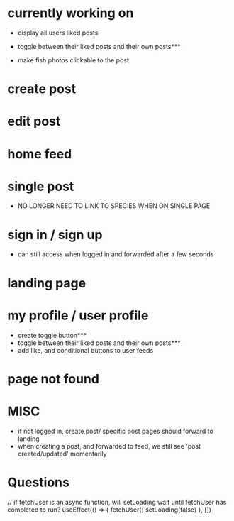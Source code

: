 # currently working on
- display all users liked posts

- toggle between their liked posts and their own posts\*\*\*
- make fish photos clickable to the post

# create post

# edit post

# home feed

# single post

- NO LONGER NEED TO LINK TO SPECIES WHEN ON SINGLE PAGE

# sign in / sign up

- can still access when logged in and forwarded after a few seconds

# landing page

# my profile / user profile

- create toggle button\*\*\*
- toggle between their liked posts and their own posts\*\*\*
- add like, and conditional buttons to user feeds

# page not found

# MISC

- if not logged in, create post/ specific post pages should forward to landing
- when creating a post, and forwarded to feed, we still see 'post created/updated' momentarily

# Questions

// if fetchUser is an async function, will setLoading wait until fetchUser has completed to run?
useEffect(() => {
fetchUser()
setLoading(false)
}, [])
